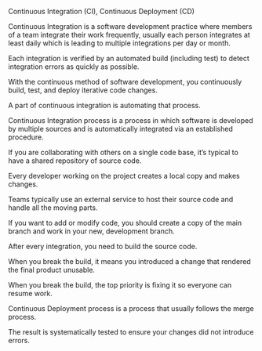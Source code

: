 Continuous Integration (CI), Continuous Deployment (CD)

Continuous Integration is a software development practice where members of a team integrate their work frequently, usually each person integrates at least daily which is leading to multiple integrations per day or month. 

Each integration is verified by an automated build (including test) to detect integration errors as quickly as possible.

With the continuous method of software development, you continuously build, test, and deploy iterative code changes.

A part of continuous integration is automating that process.

Continuous Integration process is a process in which software is developed by multiple sources and is automatically integrated via an established procedure.

If you are collaborating with others on a single code base, it’s typical to have a shared repository of source code. 

Every developer working on the project creates a local copy and makes changes. 

Teams typically use an external service to host their source code and handle all the moving parts. 

If you want to add or modify code, you should create a copy of the main branch and work in your new, development branch. 

After every integration, you need to build the source code.

When you break the build, it means you introduced a change that rendered the final product unusable. 

When you break the build, the top priority is fixing it so everyone can resume work.

Continuous Deployment process is a process that usually follows the merge process.

The result is systematically tested to ensure your changes did not introduce errors.
